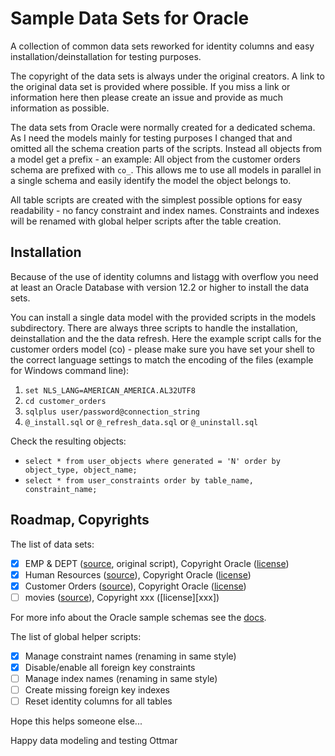 # Sample Data Sets for Oracle

A collection of common data sets reworked for identity columns and easy installation/deinstallation for testing purposes.

The copyright of the data sets is always under the original creators. A link to the original data set is provided where possible. If you miss a link or information here then please create an issue and provide as much information as possible.

The data sets from Oracle were normally created for a dedicated schema. As I need the models mainly for testing purposes I changed that and omitted all the schema creation parts of the scripts. Instead all objects from a model get a prefix - an example: All object from the customer orders schema are prefixed with `co_`. This allows me to use all models in parallel in a single schema and easily identify the model the object belongs to.

All table scripts are created with the simplest possible options for easy readability - no fancy constraint and index names. Constraints and indexes will be renamed with global helper scripts after the table creation.

## Installation

Because of the use of identity columns and listagg with overflow you need at least an Oracle Database with version 12.2 or higher to install the data sets.

You can install a single data model with the provided scripts in the models subdirectory. There are always three scripts to handle the installation, deinstallation and the the data refresh. Here the example script calls for the customer orders model (co) - please make sure you have set your shell to the correct language settings to match the encoding of the files (example for Windows command line):

1. `set NLS_LANG=AMERICAN_AMERICA.AL32UTF8`
2. `cd customer_orders`
3. `sqlplus user/password@connection_string`
4. `@_install.sql` or `@_refresh_data.sql` or `@_uninstall.sql`

Check the resulting objects:

- `select * from user_objects where generated = 'N' order by object_type, object_name;`
- `select * from user_constraints order by table_name, constraint_name;`

## Roadmap, Copyrights

The list of data sets:

- [x] EMP & DEPT ([source][ed], original script), Copyright Oracle ([license][oradn])
- [x] Human Resources ([source][hr]), Copyright Oracle ([license][ora])
- [x] Customer Orders ([source][co]), Copyright Oracle ([license][ora])
- [ ] movies ([source][m]), Copyright xxx ([license][xxx])

For more info about the Oracle sample schemas see the [docs][oradoc].

The list of global helper scripts:

- [x] Manage constraint names (renaming in same style)
- [x] Disable/enable all foreign key constraints
- [ ] Manage index names (renaming in same style)
- [ ] Create missing foreign key indexes
- [ ] Reset identity columns for all tables

Hope this helps someone else...

Happy data modeling and testing
Ottmar

[co]: https://github.com/oracle/db-sample-schemas/tree/master/customer_orders
[ed]: https://github.com/oracle/dotnet-db-samples/blob/master/schemas/scott.sql
[hr]: https://github.com/oracle/db-sample-schemas/tree/master/human_resources
[m]: ???
[ora]: https://github.com/oracle/db-sample-schemas/blob/master/LICENSE.md
[oradn]: https://github.com/oracle/dotnet-db-samples/blob/master/LICENSE
[oradoc]: https://docs.oracle.com/database/121/COMSC/overview.htm#COMSC002